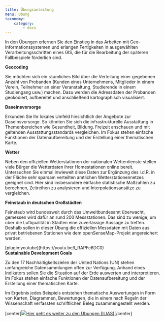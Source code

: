 ```yaml
---
title: Übungsanleitung
menu: Übung
taxonomy:
    category:
        - docs
---
```

In den Übungen erlernen Sie den Einstieg in das Arbeiten mit Geo-Informationssystemen und erlangen Fertigkeiten in ausgewählten Verarbeitungsschritten eines GIS, die für die Bearbeitung der späteren Fallbeispiele förderlich sind. 

<div class="row align-items-center">
    <div class="col-sm-3" markdown="1"></div>
    <div class="col-sm-9">
        <strong>Geocoding</strong>
        <p class="text-justify">Sie möchten sich ein räumliches Bild über die Verteilung einer gegebenen Anzahl von Probanden (Kunden eines Unternehmens, Mitglieder in einem Verein, Teilnehmer an einer Veranstaltung, Studierende in einem Studiengang usw.) machen. Dazu werden die Adressdaten der Probanden geokodiert, aufbereitet und anschließend kartographisch visualisiert.</p>
    </div>
</div>

<div class="row align-items-center">
    <div class="col-sm-3" markdown="1"></div>
    <div class="col-sm-9">
        <strong>Daseinsvorsorge</strong>
        <p class="text-justify">Erkunden Sie Ihr lokales Umfeld hinsichtlich der Angebote zur Daseinsvorsorge. So könnten Sie sich die infrastrukturelle Ausstattung in Themenbereichen wie Gesundheit, Bildung. Freizeit anschauen und mit geltenden Ausstattungsstandards vergleichen. Im Fokus stehen einfache Funktionen der Datenaufbereitung und der Erstellung einer thematischen Karte.</p>
    </div>
</div>

<div class="row align-items-center">
    <div class="col-sm-3" markdown="1"></div>
    <div class="col-sm-9">
        <strong>Wetter</strong>
        <p class="text-justify">Neben den offiziellen Wetterstationen der nationalen Wetterdienste stellen viele Bürger die Wetterdaten ihrer Homestationen online bereit. Untersuchen Sie einmal inwieweit diese Daten zur Ergänzung des i.d.R. in der Fläche sehr sparsam verteilten amtlichen Wetterstationennetzes geeignet sind. Hier sind insbesondere einfache statistische Maßzahlen zu berechnen, Zeitreihen zu analysieren und Interpolationsansätze zu vergleichen.</p>
    </div>
</div>

<div class="row align-items-center">
    <div class="col-sm-3" markdown="1"></div>
    <div class="col-sm-9">
        <strong>Feinstaub in deutschen Großstädten</strong>
        <p class="text-justify">Feinstaub wird bundesweit durch das Umweltbundesamt überwacht, gemessen wird dafür an rund 200 Messstationen. Das sind zu wenige, um über die Luftqualität in Städten eine zuverlässige Aussage zu treffen. Deshalb sollen in dieser Übung die offiziellen Messdaten mit Daten aus privat betriebenen Stationen wie dem openSenseMap-Projekt angereichert werden.</p>
    </div>
</div>

<div class="row align-items-center">
    <div class="col-sm-3" markdown="1">[plugin:youtube](https://youtu.be/I_RAPFc8DC0)<!-- english SDG exercise --> </div>
    <div class="col-sm-9">
        <strong>Sustainable Development Goals</strong>
        <p class="text-justify">Zu den 17 Nachhaltigkeitszielen der United Nations (UN) stehen umfangreiche Datensammlungen offen zur Verfügung. Anhand eines Indikators sollen Sie die Situation auf der Erde auswerten und interpretieren. Im Fokus stehen einfache Funktionen der Datenaufbereitung und der Erstellung einer thematischen Karte.</p>
    </div>
</div>

Im Ergebnis jedes Beispiels entstehen thematische Auswertungen in Form von Karten, Diagrammen, Bewertungen, die in einem nach Regeln der Wissenschaft verfassten schriftlichen Beleg zusammengestellt werden.

[center]<a href="https://ilias.opengeoedu.de/ilias/goto.php?target=crs_242&client_id=opengeoedu" markdown="1" target="_blank">![](/images/exercise.png?resize=200)Hier geht es weiter zu den Übungen (ILIAS)</a>[/center]
